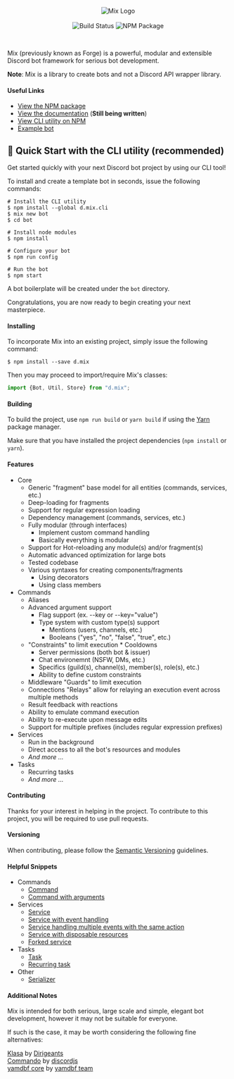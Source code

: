 <p align="center">
  <img alt="Mix Logo" src="https://raw.githubusercontent.com/discord-mix/mix/dev-2.0/logo-large.png">
  <br />
  <br />
  <img alt="Build Status" src="https://travis-ci.com/discord-mix/mix.svg?branch=dev-2.0">
  <img alt="NPM Package" src="https://badge.fury.io/js/%40cloudrex%2Fforge.svg">
</p>

<br />

Mix (previously known as Forge) is a powerful, modular and extensible Discord bot framework for serious bot development.

**Note**: Mix is a library to create bots and not a Discord API wrapper library.

#### Useful Links

* [View the NPM package](https://www.npmjs.com/package/@cloudrex/forge)<br />
* [View the documentation](https://cloudrex.gitbook.io/forge/) (**Still being written**)<br />
* [View CLI utility on NPM](https://www.npmjs.com/package/d.mix.cli)<br />
* [Example bot](https://github.com/discord-mix/example-bot)<br />

## 🍭 Quick Start with the CLI utility (recommended)

Get started quickly with your next Discord bot project by using our CLI tool!

To install and create a template bot in seconds, issue the following commands:

```shell
# Install the CLI utility
$ npm install --global d.mix.cli
$ mix new bot
$ cd bot

# Install node modules
$ npm install

# Configure your bot
$ npm run config

# Run the bot
$ npm start
```

A bot boilerplate will be created under the `bot` directory.

Congratulations, you are now ready to begin creating your next masterpiece.

#### Installing

To incorporate Mix into an existing project, simply issue the following command:

```shell
$ npm install --save d.mix
```

Then you may proceed to import/require Mix's classes:

```ts
import {Bot, Util, Store} from "d.mix";
```

#### Building

To build the project, use `npm run build` or `yarn build` if using the [Yarn](https://yarnpkg.com/) package manager.

Make sure that you have installed the project dependencies (`npm install` or `yarn`).

#### Features

* Core
    * Generic "fragment" base model for all entities (commands, services, etc.)
    * Deep-loading for fragments
    * Support for regular expression loading
    * Dependency management (commands, services, etc.)
    * Fully modular (through interfaces)
        * Implement custom command handling
        * Basically everything is modular
    * Support for Hot-reloading any module(s) and/or fragment(s)
    * Automatic advanced optimization for large bots
    * Tested codebase
    * Various syntaxes for creating components/fragments
        * Using decorators
        * Using class members
* Commands
    * Aliases
    * Advanced argument support
        * Flag support (ex. --key or --key="value")
        * Type system with custom type(s) support
            * Mentions (users, channels, etc.)
            * Booleans ("yes", "no", "false", "true", etc.)
    * "Constraints" to limit execution
            * Cooldowns
        * Server permissions (both bot & issuer)
        * Chat environemnt (NSFW, DMs, etc.)
        * Specifics (guild(s), channel(s), member(s), role(s), etc.)
        * Ability to define custom constraints
    * Middleware "Guards" to limit execution
    * Connections "Relays" allow for relaying an execution event across multiple methods
    * Result feedback with reactions
    * Ability to emulate command execution
    * Ability to re-execute upon message edits
    * Support for multiple prefixes (includes regular expression prefixes)
* Services
    * Run in the background
    * Direct access to all the bot's resources and modules
    * *And more ...*
* Tasks
    * Recurring tasks
    * *And more ...*

#### Contributing

Thanks for your interest in helping in the project. To contribute to this project, you will be required to use pull requests.

#### Versioning

When contributing, please follow the [Semantic Versioning](https://semver.org/) guidelines.

#### Helpful Snippets

* Commands
    * [Command](https://github.com/discord-mix/mix/blob/dev-2.0/EXAMPLES.MD#command)<br />
    * [Command with arguments](https://github.com/discord-mix/mix/blob/dev-2.0/EXAMPLES.MD#command-with-arguments)<br />
* Services
    * [Service](https://github.com/discord-mix/mix/blob/dev-2.0/EXAMPLES.MD#service)<br />
    * [Service with event handling](https://github.com/discord-mix/mix/blob/dev-2.0/EXAMPLES.MD#service-with-event-handling)<br />
    * [Service handling multiple events with the same action](https://github.com/discord-mix/mix/blob/dev-2.0/EXAMPLES.MD#service-handling-multiple-events-with-the-same-action)<br />
    * [Service with disposable resources](https://github.com/discord-mix/mix/blob/dev-2.0/EXAMPLES.MD#service-with-disposable-resources)<br />
    * [Forked service](https://github.com/discord-mix/mix/blob/dev-2.0/EXAMPLES.MD#forked-service)<br />
* Tasks
    * [Task](https://github.com/discord-mix/mix/blob/dev-2.0/EXAMPLES.MD#task)<br />
    * [Recurring task](https://github.com/discord-mix/mix/blob/dev-2.0/EXAMPLES.MD#recurring-task)<br />
* Other
    * [Serializer](https://github.com/discord-mix/mix/blob/dev-2.0/EXAMPLES.MD#serializer)<br />

#### Additional Notes

Mix is intended for both serious, large scale and simple, elegant bot development, however it may not be suitable for everyone.

If such is the case, it may be worth considering the following fine alternatives:

[Klasa](https://github.com/dirigeants/klasa) by [Dirigeants](https://github.com/dirigeants)<br />
[Commando](https://github.com/discordjs/Commando) by [discordjs](https://github.com/discordjs)<br />
[yamdbf core](https://github.com/yamdbf/core) by [yamdbf team](https://github.com/yamdbf)<br />
